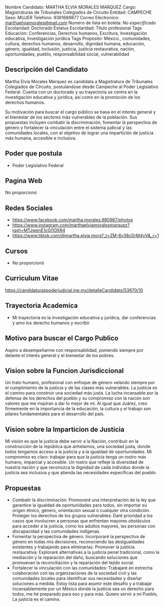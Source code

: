 Nombre Candidato: MARTHA ELVIA MORALES MARQUEZ
Cargo: Magistraturas de Tribunales Colegiados de Circuito
Entidad: CAMPECHE
Sexo: MUJER
Telefono: 9381689877
Correo Electronico: marthaelviamorales@mail.com
Numero de lista en boleta: *No especificado*
Escolaridad: Doctorado
Estatus Escolaridad: Título profesional
Tags Educación: Conferencias, Derechos humanos, Escritura, Investigación educativa, Investigación jurídica
Tags Propósito: México., comunidades, cultura, derechos humanos, desarrollo, dignidad humana, educación, género, igualdad, inclusión, justicia, justicia restaurativa, nación, oportunidades, pueblo, responsabilidad social, vulnerabilidad


## Descripción del Candidato 

Martha Elvia Morales Marquez es candidata a Magistratura de Tribunales Colegiados de Circuito, postulándose desde Campeche al Poder Legislativo Federal. Cuenta con un doctorado y su trayectoria se centra en la investigación educativa y jurídica, así como en la promoción de los derechos humanos.

Su motivación para buscar el cargo público se basa en el interés general y el bienestar de los sectores más vulnerables de la población. Sus propuestas incluyen combatir la discriminación, fomentar la perspectiva de género y fortalecer la vinculación entre el sistema judicial y las comunidades locales, con el objetivo de lograr una impartición de justicia más humana, accesible e inclusiva.


## Poder que postula

- Poder Legislativo Federal


## Pagina Web

No proporcionó


## Redes Sociales

- https://www.facebook.com/martha.morales.980967/photos
- https://www.instagram.com/marthaelviamoralesmarquez?igsh=MTJwenE1cGl1OXR4
- https://www.tiktok.com/@martha.elvia.mora?_t=ZM-8v38cDrM4yV&_r=1


## Cursos

- No proporcionó


## Curriculum Vitae

https://candidaturaspoderjudicial.ine.mx/detalleCandidato/53670/10


## Trayectoria Academica

- Mi trayectoria es la investigación educativa y jurídica, dar conferencias y amo los derecho humanos y escribir


## Motivo para buscar el Cargo Publico

Aspiro a desempeñarme con responsabilidad, poniendo siempre por delante el interés general y el bienestar de los pobres.


## Vision sobre la Funcion Jurisdiccional

Un trato humano, profesional con enfoque de género velando siempre por el cumplimiento de la justicia y de las clases más vulnerables. La justicia es el camino para construir una sociedad más justa. La lucha incansable por la defensa de los derechos del pueblo y su compromiso con la nación son valores que me inspiran a dar lo mejor de mí. Al igual que Juárez, creo firmemente en la importancia de la educación, la cultura y el trabajo son pilares fundamentales para el desarrollo del país.


## Vision sobre la Imparticion de Justicia

Mi visión es que la justicia debe servir a la Nación, contribuir en la construcción de la república que anhelamos, una sociedad justa, donde todos tengamos acceso a la justicia y a la igualdad de oportunidades. Mi compromiso es claro: trabajar para que la justicia tenga un rostro más humano, imparcial y accesible. Un rostro que refleje la diversidad de nuestra nación y que reconozca la dignidad de cada individuo donde la justicia sea inclusiva y que atienda las necesidades específicas del pueblo


## Propuestas

- Combatir la discriminación: Promoveré una interpretación de la ley que garantice la igualdad de oportunidades para todos, sin importar su origen étnico, género, orientación sexual o cualquier otra condición. Proteger los derechos de los grupos vulnerables: Daré prioridad a los casos que involucren a personas que enfrentan mayores obstáculos para acceder a la justicia, como los adultos mayores, las personas con discapacidad y las comunidades indígenas.
- Fomentar la perspectiva de género: Incorporaré la perspectiva de género en todas mis decisiones, reconociendo las desigualdades existentes y trabajando para eliminarlas. Promover la justicia restaurativa: Exploraré alternativas a la justicia penal tradicional, como la mediación y la reparación del daño, buscando soluciones que promuevan la reconciliación y la reparación del tejido social.
- Fortalecer la vinculación con las comunidades: Trabajaré en estrecha colaboración con las organizaciones de la sociedad civil y las comunidades locales para identificar sus necesidades y diseñar soluciones a medida. Estoy lista para asumir este desafío y a trabajar incansablemente por un México donde la justicia sea un derecho para todos, me he preparado para eso y para más. Quiero servir a mi Pueblo, La justicia es el camino.


